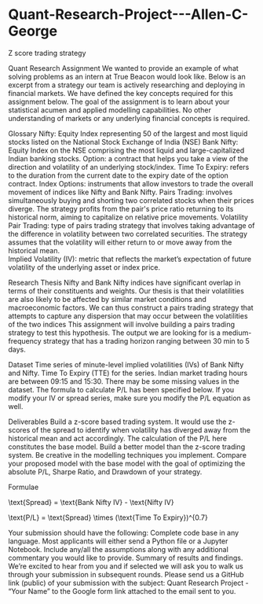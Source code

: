 # Quant-Research-Project---Allen-C-George
Z score trading strategy


Quant Research Assignment
We wanted to provide an example of what solving problems as an intern at True Beacon would look like. Below is an excerpt from a strategy our team is actively researching and deploying in financial markets. We have defined the key concepts required for this assignment below. The goal of the assignment is to learn about your statistical acumen and applied modelling capabilities. No other understanding of markets or any underlying financial concepts is required.  

Glossary
Nifty: Equity Index representing 50 of the largest and most liquid stocks listed on the National Stock Exchange of India (NSE)
Bank Nifty: Equity Index on the NSE comprising the most liquid and large-capitalized Indian banking stocks. 
Option: a contract that helps you take a view of the direction and volatility of an underlying stock/index. 
Time To Expiry: refers to the duration from the current date to the expiry date of the option contract. 
Index Options:  instruments that allow investors to trade the overall movement of indices like Nifty and Bank Nifty.
Pairs Trading: involves simultaneously buying and shorting two correlated stocks when their prices diverge. The strategy profits from the pair's price ratio returning to its historical norm, aiming to capitalize on relative price movements.
Volatility Pair Trading: type of pairs trading strategy that involves taking advantage of the difference in volatility between two correlated securities. The strategy assumes that the volatility will either return to or move away from the historical mean.  
Implied Volatility (IV): metric that reflects the market’s expectation of future volatility of the underlying asset or index price. 

Research Thesis
Nifty and Bank Nifty indices have significant overlap in terms of their constituents and weights. Our thesis is that their volatilities are also likely to be affected by similar market conditions and macroeconomic factors. We can thus construct a pairs trading strategy that attempts to capture any dispersion that may occur between the volatilities of the two indices
This assignment will involve building a pairs trading strategy to test this hypothesis. The output we are looking for is a medium-frequency strategy that has a trading horizon ranging between 30 min to 5 days. 

Dataset
Time series of minute-level implied volatilities (IVs) of Bank Nifty and Nifty.
Time To Expiry (TTE) for the series.
Indian market trading hours are between 09:15 and 15:30. 
There may be some missing values in the dataset.
The formula to calculate P/L has been specified below. If you modify your IV or spread series, make sure you modify the P/L equation as well.


Deliverables
Build a z-score based trading system. It would use the z-scores of the spread to identify when volatility has diverged away from the historical mean and act accordingly. The calculation of the P/L here constitutes the base model.
Build a better model than the z-score trading system. Be creative in the modelling techniques you implement.
Compare your proposed model with the base model with the goal of optimizing the absolute P/L, Sharpe Ratio, and Drawdown of your strategy.

Formulae  


\text{Spread} = \text{Bank Nifty IV} - \text{Nifty IV}


\text{P/L} = \text{Spread} \times (\text{Time To Expiry})^{0.7}

Your submission should have the following:
Complete code base in any language. Most applicants will either send a Python file or a Jupyter Notebook.
Include any/all the assumptions along with any additional commentary you would like to provide.
Summary of results and findings.
We’re excited to hear from you and if selected we will ask you to walk us through your submission in subsequent rounds.
Please send us a GitHub link (public) of your submission with the subject: Quant Research Project - “Your Name” to the Google form link attached to the email sent to you. 
